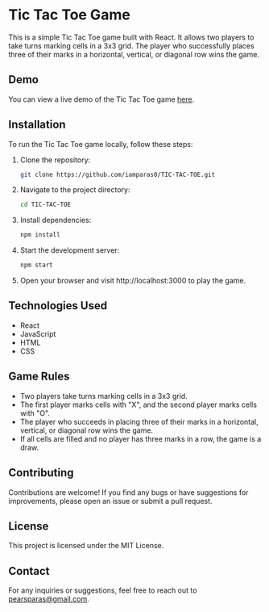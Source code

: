 # Tic Tac Toe Game

This is a simple Tic Tac Toe game built with React. It allows two players to take turns marking cells in a 3x3 grid. The player who successfully places three of their marks in a horizontal, vertical, or diagonal row wins the game.

## Demo

You can view a live demo of the Tic Tac Toe game [here](https://iamparas0.github.io/TIC-TAC-TOE).

## Installation

To run the Tic Tac Toe game locally, follow these steps:

1. Clone the repository:
   ```bash
   git clone https://github.com/iamparas0/TIC-TAC-TOE.git
   ```

2. Navigate to the project directory:
   ```bash
   cd TIC-TAC-TOE
   ```

3. Install dependencies:
   ```bash
   npm install
   ```

4. Start the development server:
   ```bash
   npm start
   ```

5. Open your browser and visit http://localhost:3000 to play the game.

## Technologies Used

- React
- JavaScript
- HTML
- CSS

## Game Rules

- Two players take turns marking cells in a 3x3 grid.
- The first player marks cells with "X", and the second player marks cells with "O".
- The player who succeeds in placing three of their marks in a horizontal, vertical, or diagonal row wins the game.
- If all cells are filled and no player has three marks in a row, the game is a draw.

## Contributing

Contributions are welcome! If you find any bugs or have suggestions for improvements, please open an issue or submit a pull request.

## License

This project is licensed under the MIT License.

## Contact

For any inquiries or suggestions, feel free to reach out to pearsparas@gmail.com.
